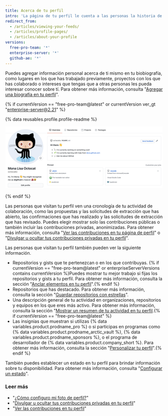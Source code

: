 ```yaml
---
title: Acerca de tu perfil
intro: 'La página de tu perfil le cuenta a las personas la historia de tu trabajo a través de los repositorios en los que te interesas, las colaboraciones que has realizado y las conversaciones que has tenido.'
redirect_from:
  - /articles/viewing-your-feeds/
  - /articles/profile-pages/
  - /articles/about-your-profile
versions:
  free-pro-team: '*'
  enterprise-server: '*'
  github-ae: '*'
---
```


Puedes agregar información personal acerca de ti mismo en tu biobiografía, como lugares en los que has trabajado previamente, proyectos con los que has colaborado o intereses que tengas que a otras personas les pueda interesar conocer sobre tí. Para obtener más información, consulta "[Agregar una biografía en tu perfil](/articles/personalizing-your-profile/#adding-a-bio-to-your-profile)".

{% if currentVersion == "free-pro-team@latest" or currentVersion ver_gt "enterprise-server@2.21" %}

{% data reusables.profile.profile-readme %}

![Archivo de README del perfil que se muestra en éste](/assets/images/help/repository/profile-with-readme.png)

{% endif %}

Las personas que visitan tu perfil ven una cronología de tu actividad de colaboración, como las propuestas y las solicitudes de extracción que has abierto, las confirmaciones que has realizado y las solicitudes de extracción que has revisado. Puedes elegir mostrar solo las contribuciones públicas o también incluir las contribuciones privadas, anonimizadas. Para obtener más información, consulta "[Ver las contribuciones en tu página de perfil](/articles/viewing-contributions-on-your-profile-page)" o "[Divulgar u ocultar tus contribuciones privadas en tu perfil](/articles/publicizing-or-hiding-your-private-contributions-on-your-profile)".

Las personas que visitan tu perfil también pueden ver la siguiente información.

- Repositorios y gists que te pertenezcan o en los que contribuyas. {% if currentVersion == "free-pro-team@latest" or enterpriseServerVersions contains currentVersion %}Puedes mostrar tu mejor trabajo si fijas los repositorios y gists a tu perfil. Para obtener más información, consulta la sección "[Anclar elementos en tu perfil](/github/setting-up-and-managing-your-github-profile/pinning-items-to-your-profile)".{% endif %}
- Repositorios que has destacado. Para obtener más información, consulta la sección "[Guardar repositorios con estrellas](/articles/saving-repositories-with-stars/)".
- Una descripción general de tu actividad en organizaciones, repositorios y equipos en los que eres más activo. Para obtener más información, consulta la sección "[Mostrar un resumen de tu actividad en tu perfil](/articles/showing-an-overview-of-your-activity-on-your-profile).{% if currentVersion == "free-pro-team@latest" %}
- Las insignias que muestran si utilizas {% data variables.product.prodname_pro %} o si participas en programas como {% data variables.product.prodname_arctic_vault %}, {% data variables.product.prodname_sponsors %}, o el programa de desarrollador de {% data variables.product.company_short %}. Para obtener más información, consulta la sección "[Personalizar tu perfil](/github/setting-up-and-managing-your-github-profile/personalizing-your-profile#displaying-badges-on-your-profile)".{% endif %}

También puedes establecer un estado en tu perfil para brindar información sobre tu disponibilidad. Para obtener más información, consulta "[Configurar un estado](/articles/personalizing-your-profile/#setting-a-status)".

### Leer más

- "[¿Cómo configuro mi foto de perfil?](/articles/how-do-i-set-up-my-profile-picture)"
- "[Divulgar u ocultar tus contribuciones privadas en tu perfil](/articles/publicizing-or-hiding-your-private-contributions-on-your-profile)"
- "[Ver las contribuciones en tu perfil](/articles/viewing-contributions-on-your-profile)"
